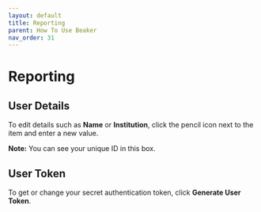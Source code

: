 ```yaml
---
layout: default
title: Reporting
parent: How To Use Beaker
nav_order: 31
---
```


# Reporting

## User Details

To edit details such as **Name** or **Institution**, click the pencil icon next to the item and enter a new value.

**Note:** You can see your unique ID in this box.

## User Token

To get or change your secret authentication token, click **Generate User Token**.
